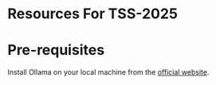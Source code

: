 # Resources For TSS-2025

# Pre-requisites
Install Ollama on your local machine from the [official website](https://ollama.com/).



